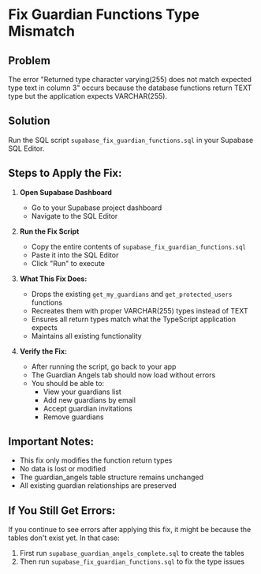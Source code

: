 # Fix Guardian Functions Type Mismatch

## Problem
The error "Returned type character varying(255) does not match expected type text in column 3" occurs because the database functions return TEXT type but the application expects VARCHAR(255).

## Solution
Run the SQL script `supabase_fix_guardian_functions.sql` in your Supabase SQL Editor.

## Steps to Apply the Fix:

1. **Open Supabase Dashboard**
   - Go to your Supabase project dashboard
   - Navigate to the SQL Editor

2. **Run the Fix Script**
   - Copy the entire contents of `supabase_fix_guardian_functions.sql`
   - Paste it into the SQL Editor
   - Click "Run" to execute

3. **What This Fix Does:**
   - Drops the existing `get_my_guardians` and `get_protected_users` functions
   - Recreates them with proper VARCHAR(255) types instead of TEXT
   - Ensures all return types match what the TypeScript application expects
   - Maintains all existing functionality

4. **Verify the Fix:**
   - After running the script, go back to your app
   - The Guardian Angels tab should now load without errors
   - You should be able to:
     - View your guardians list
     - Add new guardians by email
     - Accept guardian invitations
     - Remove guardians

## Important Notes:
- This fix only modifies the function return types
- No data is lost or modified
- The guardian_angels table structure remains unchanged
- All existing guardian relationships are preserved

## If You Still Get Errors:
If you continue to see errors after applying this fix, it might be because the tables don't exist yet. In that case:
1. First run `supabase_guardian_angels_complete.sql` to create the tables
2. Then run `supabase_fix_guardian_functions.sql` to fix the type issues

